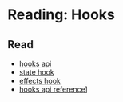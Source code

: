 # Reading: Hooks

## Read
* [hooks api](https://reactjs.org/docs/hooks-overview.html)
* [state hook](https://reactjs.org/docs/hooks-state.html)
* [effects hook](https://reactjs.org/docs/hooks-effect.html)
* [hooks api reference](https://reactjs.org/docs/hooks-reference.html)]
